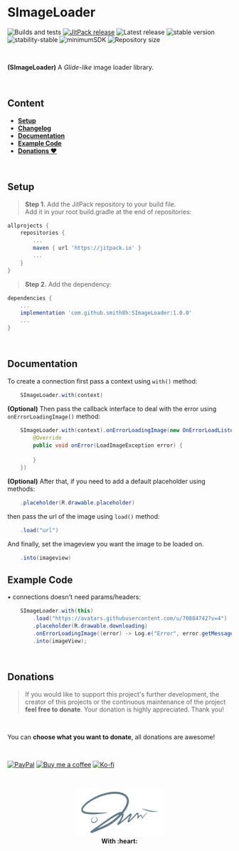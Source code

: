 # SImageLoader

![Builds and tests](https://github.com/smith8h/SImageLoader/actions/workflows/build.yml/badge.svg)
[![JitPack release](https://jitpack.io/v/smith8h/SImageLoader.svg)](https://jitpack.io/#smith8h/SImageLoader)
![Latest release](https://img.shields.io/github/v/release/smith8h/SImageLoader?include_prereleases&amp;label=latest%20release)
![stable version](https://img.shields.io/badge/stable_version-v1.0.0-blue)
![stability-stable](https://img.shields.io/badge/stability-stable-6a87e3.svg)
![minimumSDK](https://img.shields.io/badge/minSDK-24-f39f37)
![Repository size](https://img.shields.io/github/repo-size/smith8h/SImageLoader)

<br/>

**(SImageLoader)** A *Glide-like* image loader library.

<br/>

## Content

- [**Setup**](#setup)
- [**Changelog**](https://github.com/smith8h/SImageLoader/blob/main/CHANGELOG.md)
- [**Documentation**](#documentation)
- [**Example Code**](#example-code)
- [**Donations :heart:**](#donations)

<br/>

## Setup

> **Step 1.**
> Add the JitPack repository to your build file.</br>
> Add it in your root build.gradle at the end of repositories:

```gradle
allprojects {
    repositories {
        ...
        maven { url 'https://jitpack.io' }
        ...
    }
}
```

> **Step 2.** Add the dependency:

```gradle
dependencies {
    ...
    implementation 'com.github.smith8h:SImageLoader:1.0.0'
    ...
}
```

<br/>

## Documentation

To create a connection first pass a context using `with()` method:

```java
    SImageLoader.with(context)
```

**(Optional)** Then pass the callback interface to deal with the error using `onErrorLoadingImage()` method:

```java
    SImageLoader.with(context).onErrorLoadingImage(new OnErrorLoadListener() {
        @Override
        public void onError(LoadImageException error) {
            
        }
    })
```

**(Optional)** After that, if you need to add a default placeholder using methods:

```java
    .placeholder(R.drawable.placeholder)
```

then pass the url of the image using `load()` method:

```java
    .load("url")
```

And finally, set the imageview you want the image to be loaded on.

```java
    .into(imageview)
```

## Example Code

• connections doesn't need params/headers:

```java
    SImageLoader.with(this)
        .load("https://avatars.githubusercontent.com/u/70884742?v=4")
        .placeholder(R.drawable.downloading)
        .onErrorLoadingImage((error) -> Log.e("Error", error.getMessage()))
        .into(imageView);
```

<br/>

## Donations

> If you would like to support this project's further development, the creator of this projects or the continuous maintenance of the project **feel free to donate**.
Your donation is highly appreciated. Thank you!

<br/>

You can **choose what you want to donate**, all donations are awesome!</br>

<br/>

[![PayPal](https://img.shields.io/badge/PayPal-00457C?style=for-the-badge&logo=paypal&logoColor=white)](https://www.paypal.me/husseinshakir)
[![Buy me a coffee](https://img.shields.io/badge/Buy_Me_A_Coffee-FFDD00?style=for-the-badge&logo=buy-me-a-coffee&logoColor=black)](https://www.buymeacoffee.com/HusseinShakir)
[![Ko-fi](https://img.shields.io/badge/Ko--fi-F16061?style=for-the-badge&logo=ko-fi&logoColor=white)](https://ko-fi.com/husseinsmith)

<br/>

<p align="center">
  <img src="https://raw.githubusercontent.com/smith8h/smith8h/main/20221103_150053.png" style="width: 38%;" alt=""/>
  <br/>
  <b>
    With :heart:
  </b>
</p>
<br/>